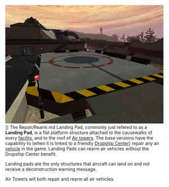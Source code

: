 ![](../images/PSScreenShot0310.jpg "fig:PSScreenShot0310.jpg")\]\] The
Repair/Rearm.md Landing Pad, commonly just refered to as a **Landing Pad**, is a
flat platform structure attached to the causewalks of every
[facility](../locations/Facilities.md), and to the roof of
[Air towers](../locations/Air_tower.md). The base versions have the capability
to (when it is linked to a friendly
[Dropship Center](../locations/Dropship_Center.md)) repair any air
[vehicle](category:_Vehicles.md) in the game. Landing Pads can rearm air
vehicles without the Dropship Center benefit.

Landing pads are the only structures that aircraft can land on and not receive a
deconstruction warning message.

Air Towers will both repair and rearm all air vehicles.

<!--[Category:Game Items](Category:Game_Items.md)-->
